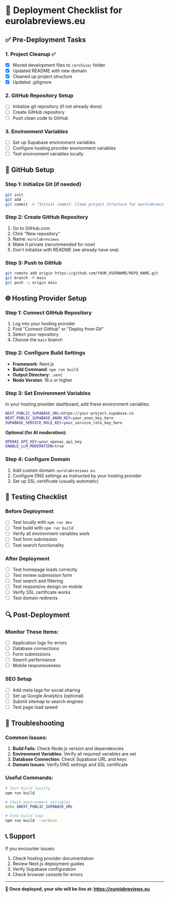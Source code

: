 # 🚀 Deployment Checklist for eurolabreviews.eu

## ✅ Pre-Deployment Tasks

### 1. **Project Cleanup** ✅
- [x] Moved development files to `/archive/` folder
- [x] Updated README with new domain
- [x] Cleaned up project structure
- [x] Updated .gitignore

### 2. **GitHub Repository Setup**
- [ ] Initialize git repository (if not already done)
- [ ] Create GitHub repository
- [ ] Push clean code to GitHub

### 3. **Environment Variables**
- [ ] Set up Supabase environment variables
- [ ] Configure hosting provider environment variables
- [ ] Test environment variables locally

## 🔧 GitHub Setup

### **Step 1: Initialize Git (if needed)**
```bash
git init
git add .
git commit -m "Initial commit: Clean project structure for eurolabreviews.eu"
```

### **Step 2: Create GitHub Repository**
1. Go to GitHub.com
2. Click "New repository"
3. Name: `eurolabreviews`
4. Make it private (recommended for now)
5. Don't initialize with README (we already have one)

### **Step 3: Push to GitHub**
```bash
git remote add origin https://github.com/YOUR_USERNAME/REPO_NAME.git
git branch -M main
git push -u origin main
```

## 🌐 Hosting Provider Setup

### **Step 1: Connect GitHub Repository**
1. Log into your hosting provider
2. Find "Connect GitHub" or "Deploy from Git"
3. Select your repository
4. Choose the `main` branch

### **Step 2: Configure Build Settings**
- **Framework**: Next.js
- **Build Command**: `npm run build`
- **Output Directory**: `.next`
- **Node Version**: 18.x or higher

### **Step 3: Set Environment Variables**
In your hosting provider dashboard, add these environment variables:

```bash
NEXT_PUBLIC_SUPABASE_URL=https://your-project.supabase.co
NEXT_PUBLIC_SUPABASE_ANON_KEY=your_anon_key_here
SUPABASE_SERVICE_ROLE_KEY=your_service_role_key_here
```

**Optional (for AI moderation):**
```bash
OPENAI_API_KEY=your_openai_api_key
ENABLE_LLM_MODERATION=true
```

### **Step 4: Configure Domain**
1. Add custom domain: `eurolabreviews.eu`
2. Configure DNS settings as instructed by your hosting provider
3. Set up SSL certificate (usually automatic)

## 🧪 Testing Checklist

### **Before Deployment**
- [ ] Test locally with `npm run dev`
- [ ] Test build with `npm run build`
- [ ] Verify all environment variables work
- [ ] Test form submission
- [ ] Test search functionality

### **After Deployment**
- [ ] Test homepage loads correctly
- [ ] Test review submission form
- [ ] Test search and filtering
- [ ] Test responsive design on mobile
- [ ] Verify SSL certificate works
- [ ] Test domain redirects

## 🔍 Post-Deployment

### **Monitor These Items:**
- [ ] Application logs for errors
- [ ] Database connections
- [ ] Form submissions
- [ ] Search performance
- [ ] Mobile responsiveness

### **SEO Setup**
- [ ] Add meta tags for social sharing
- [ ] Set up Google Analytics (optional)
- [ ] Submit sitemap to search engines
- [ ] Test page load speed

## 🚨 Troubleshooting

### **Common Issues:**
1. **Build Fails**: Check Node.js version and dependencies
2. **Environment Variables**: Verify all required variables are set
3. **Database Connection**: Check Supabase URL and keys
4. **Domain Issues**: Verify DNS settings and SSL certificate

### **Useful Commands:**
```bash
# Test build locally
npm run build

# Check environment variables
echo $NEXT_PUBLIC_SUPABASE_URL

# View build logs
npm run build --verbose
```

## 📞 Support

If you encounter issues:
1. Check hosting provider documentation
2. Review Next.js deployment guides
3. Verify Supabase configuration
4. Check browser console for errors

---

**🎉 Once deployed, your site will be live at: https://eurolabreviews.eu** 